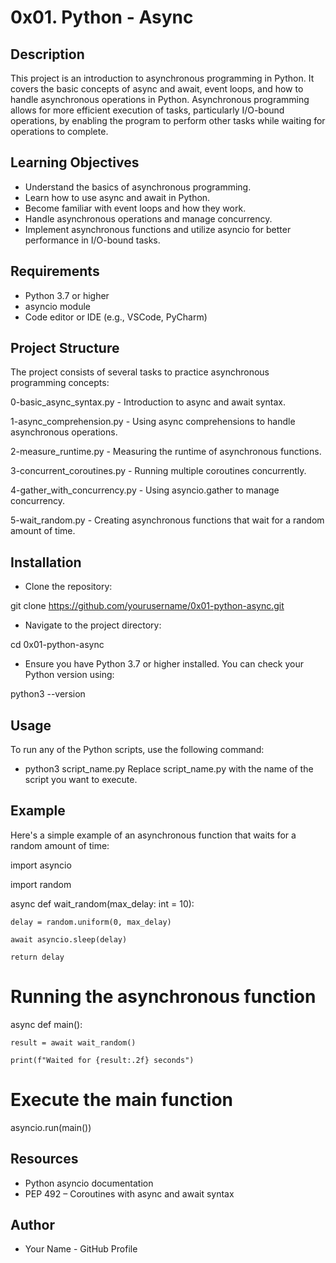  # 0x01. Python - Async

## Description

This project is an introduction to asynchronous programming in Python. It covers the basic concepts of async and await, event loops, and how to handle asynchronous operations in Python. Asynchronous programming allows for more efficient execution of tasks, particularly I/O-bound operations, by enabling the program to perform other tasks while waiting for operations to complete.

## Learning Objectives

- Understand the basics of asynchronous programming.
- Learn how to use async and await in Python.
- Become familiar with event loops and how they work.
- Handle asynchronous operations and manage concurrency.
- Implement asynchronous functions and utilize asyncio for better performance in I/O-bound tasks.

## Requirements
- Python 3.7 or higher
- asyncio module
- Code editor or IDE (e.g., VSCode, PyCharm)

## Project Structure

The project consists of several tasks to practice asynchronous programming concepts:

0-basic_async_syntax.py - Introduction to async and await syntax.

1-async_comprehension.py - Using async comprehensions to handle asynchronous operations.

2-measure_runtime.py - Measuring the runtime of asynchronous functions.

3-concurrent_coroutines.py - Running multiple coroutines concurrently.

4-gather_with_concurrency.py - Using asyncio.gather to manage concurrency.

5-wait_random.py - Creating asynchronous functions that wait for a random amount of time.

## Installation

- Clone the repository:

git clone https://github.com/yourusername/0x01-python-async.git

- Navigate to the project directory:

cd 0x01-python-async

- Ensure you have Python 3.7 or higher installed. You can check your Python version using:

python3 --version

## Usage

To run any of the Python scripts, use the following command:

- python3 script_name.py
Replace script_name.py with the name of the script you want to execute.

## Example

Here's a simple example of an asynchronous function that waits for a random amount of time:

import asyncio

import random

async def wait_random(max_delay: int = 10):

    delay = random.uniform(0, max_delay)

    await asyncio.sleep(delay)

    return delay

# Running the asynchronous function
async def main():

    result = await wait_random()

    print(f"Waited for {result:.2f} seconds")

# Execute the main function
asyncio.run(main())

## Resources

- Python asyncio documentation
- PEP 492 – Coroutines with async and await syntax

## Author

- Your Name - GitHub Profile
